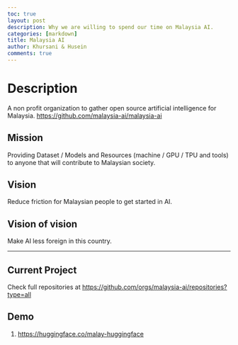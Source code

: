 ```yaml
---
toc: true
layout: post
description: Why we are willing to spend our time on Malaysia AI.
categories: [markdown]
title: Malaysia AI
author: Khursani & Husein
comments: true
---
```

# Description

A non profit organization to gather open source artificial intelligence for Malaysia. https://github.com/malaysia-ai/malaysia-ai

## Mission

Providing Dataset / Models and Resources (machine / GPU / TPU and tools) to anyone that will contribute to Malaysian society.

## Vision

Reduce friction for Malaysian people to get started in AI.

## Vision of vision

Make AI less foreign in this country.

---

## Current Project

Check full repositories at https://github.com/orgs/malaysia-ai/repositories?type=all

## Demo

1. https://huggingface.co/malay-huggingface
